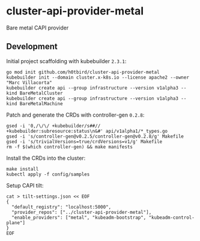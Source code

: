# cluster-api-provider-metal
Bare metal CAPI provider

## Development
Initial project scaffolding with kubebuilder `2.3.1`:
```
go mod init github.com/h0tbird/cluster-api-provider-metal
kubebuilder init --domain cluster.x-k8s.io --license apache2 --owner "Marc Villacorta"
kubebuilder create api --group infrastructure --version v1alpha3 --kind BareMetalCluster
kubebuilder create api --group infrastructure --version v1alpha3 --kind BareMetalMachine
```

Patch and generate the CRDs with controller-gen `0.2.8`:
```
gsed -i '0,/\/\/ +kubebuilder/s##// +kubebuilder:subresource:status\n&#' api/v1alpha1/*_types.go
gsed -i 's/controller-gen@v0.2.5/controller-gen@v0.2.8/g' Makefile
gsed -i 's/trivialVersions=true/crdVersions=v1/g' Makefile
rm -f $(which controller-gen) && make manifests
```

Install the CRDs into the cluster:
```
make install
kubectl apply -f config/samples
```

Setup CAPI tilt:
```
cat > tilt-settings.json << EOF
{
  "default_registry": "localhost:5000",
  "provider_repos": ["../cluster-api-provider-metal"],
  "enable_providers": ["metal", "kubeadm-bootstrap", "kubeadm-control-plane"]
}
EOF
```
